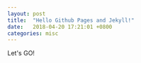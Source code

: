 ```yaml
---
layout: post
title:  "Hello Github Pages and Jekyll!"
date:   2018-04-20 17:21:01 +0800
categories: misc
---
```

Let's GO!
